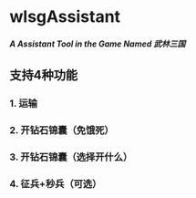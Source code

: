 # wlsgAssistant
##### A Assistant Tool in the Game Named 武林三国
## 支持4种功能
### 1. 运输
### 2. 开钻石锦囊（免饿死）
### 3. 开钻石锦囊（选择开什么）
### 4. 征兵+秒兵（可选）
